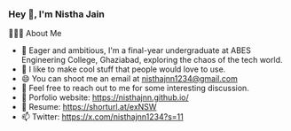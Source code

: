 ### Hey 👋, I'm Nistha Jain

👨🏻‍💻  About Me

- 🔭 Eager and ambitious, I'm a final-year undergraduate at ABES Engineering College, Ghaziabad, exploring the chaos of the tech world. 
- 🌱 I like to make cool stuff that people would love to use.
- 😄 You can shoot me an email at nisthajnn1234@gmail.com
- 👯 Feel free to reach out to me for some interesting discussion.
- 🤔 Porfolio website: https://nisthajnn.github.io/
- 💬 Resume: https://shorturl.at/exNSW
- 📫 Twitter: https://x.com/nisthajnn1234?s=11

